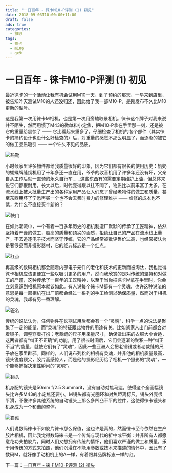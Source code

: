 ```yaml
---
title: "一日百年 - 徕卡M10-P评测 (1) 初见"
date: 2018-09-03T10:00:00+11:00
draft: false
ads: true
categories:
  - 摄影
tags:
  - 莱卡
  - m10p
  - gx9
---
```


# 一日百年 - 徕卡M10-P评测 (1) 初见

最近徕卡的一个活动让我有机会试用M10一天，到了预约的那天，一早来到店里，被告知昨天测试M10的人还没归还，因此给了我一部M10-P，是刚发布不久比M10更新的型号。

这是我第一次用徕卡M相机，也是第一次用旁轴取景相机。徕卡这个牌子对我来说并不陌生，然而用惯了M43的微单和小定焦，把M10-P拿在手里那一刻，还是被它的重量给震惊了 —— 它比看起来重多了。仔细检查了相机的各个部件（其实徕卡的简约设计也没什么好检查的）后，对重量的感觉不那么明显了，而逐渐的被它的做工品质吸引 —— 一个许久不见的品质。

![热靴][M10P-1]

小时候家里许多物件都给我质量很好的印象，因为它们都有很长的使用历史：奶奶的蝴蝶牌缝纫机用了十年多还一直在用，爷爷的收音机用了许多年还没有坏，父亲自从工作后就一直骑的永久自行车……这些东西有的需要定期维护上油，但总体来说它们都很耐用。长大以后，时代变得跟以往不同了，物质比以前丰富了太多，在流水线上被大批量生产出的各种家用产品让人们忘了曾经老物件的做工和质量，甚至东西用坏了宁愿再买一个也不会去费时费力的修理维护 —— 维修的成本也不低，为什么不直接买个新的？

![快门][M10P-2]

在如此潮流中，一个有着一百多年历史的相机制造厂默默的传承了工匠精神，依然坚持着严谨的做工，超高的质量和顶尖的画质，拒绝让自己的产品在流水线上量产，不去追逐电子技术而坚守传统，它的产品经常被批评售价过高，也经常被认为是奢侈品而非摄影器材，它的经典标志是一个红点。

![红点][M10P-3]

再高级的数码相机都会随着内部电子元件的老化和技术的更新而被淘汰，我也觉得徕卡相机应该更便宜一些以吸引更多的用户，然而我欣赏的是对传统的坚持和对做工的严谨，这种传承了一百年的工匠精神，以至于当你把徕卡M拿在手里时，你会立刻意识到相机原本就该如此。有人说每个徕卡M都有一个灵魂，也许这种说法的意思是每一部相机在出厂前都会经过一系列的手工检测以确保质量，然而对于相机的灵魂，我却有另一番理解。

![签名][M10P-4]

传统的说法认为，任何物件在长期试用后都会有一个“灵魂”，科学一点的说法是聚集了一定的能量，而“灵魂”的特征跟此物件的用途有关。比如某家人出门前都会对着镜子，调整穿着打扮；老裁缝的尺子用来量尺寸，确保做出来的衣服大小合适，这两者都有“纠正不正确”的功能，用了很长时间后，它们会逐渐的聚积一种“纠正不当”的能量，就使它们有了“灵魂”，因此一些亚洲人会把老铜镜或者老裁缝的尺子放在家里辟邪。同样的，人们说布列松的相机有灵魂，并非他的相机质量最高，镜头锐度顶尖，胶片高感惊人，而是他的摄影经历给了相机一个摄影的“灵魂”，一个能够捕捉决定性瞬间的“灵魂”。

![镜头][M10P-5]

机身配的镜头是50mm f/2.5 Summarit，没有自动对焦马达，使得这个全画幅镜头比许多M43的小定焦还要小。M镜头都有光圈环和对焦距离标尺，镜头外壳很平滑，不像许多其他系统的自动镜头上那么多凹凸不平的控件，这使得徕卡镜头和机身成为一个和谐的整体。

![自动][M10P-6]

人们说数码徕卡不如胶片徕卡那么保值，这也许是真的，然而徕卡至今依然在生产胶片相机，因此我觉得数码徕卡是一个传统与现代的折中或平衡：并非所有人都愿意花功夫拍胶片，同时人们又想拥有传统的情怀，他们喜欢严谨的做工和质量，乐于用传统的方式来拍照，他们沉浸在不能用参数或技术来描述的情怀中，因此有了数码M，就好像手动相机上的A一样，有着跟其品牌标志一样的红。

下一篇：[一日百年 - 徕卡M10-P评测 (2) 街头](/cn/article/2018/reviewleicam10p2/)

[M10P-1]: /photos/2018/LeicaM10P/leica_m10p_01.jpg "Leica M10-P Macro"
[M10P-2]: /photos/2018/LeicaM10P/leica_m10p_02.jpg "Leica M10-P Macro"
[M10P-3]: /photos/2018/LeicaM10P/leica_m10p_03.jpg "Leica M10-P Macro"
[M10P-4]: /photos/2018/LeicaM10P/leica_m10p_04.jpg "Leica M10-P Macro"
[M10P-5]: /photos/2018/LeicaM10P/leica_m10p_05.jpg "Leica M10-P Macro"
[M10P-6]: /photos/2018/LeicaM10P/leica_m10p_06.jpg "Leica M10-P Macro"